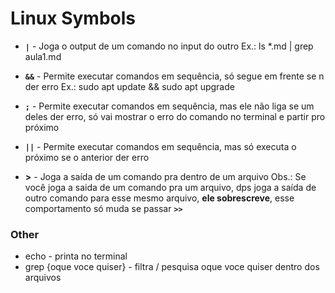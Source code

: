 # Linux Symbols

- ***`|`*** - Joga o output de um comando no input do outro
    Ex.: ls *.md | grep aula1.md

- **`&&`** - Permite executar comandos em sequência, só segue em frente se n der erro
    Ex.: sudo apt update && sudo apt upgrade

- **`;`** - Permite executar comandos em sequência, mas ele não liga se um deles der erro, só vai mostrar o erro do comando no terminal e partir pro próximo

- **`||`** - Permite executar comandos em sequência, mas só executa o próximo se o anterior der erro

- **>** - Joga a saída de um comando pra dentro de um arquivo
    Obs.: Se você joga a saida de um comando pra um arquivo, dps joga a saída de outro comando para esse mesmo arquivo, **ele sobrescreve**, esse comportamento só muda se passar **`>>`**

### Other

- echo - printa no terminal
- grep {oque voce quiser} - filtra / pesquisa oque voce quiser dentro dos arquivos
